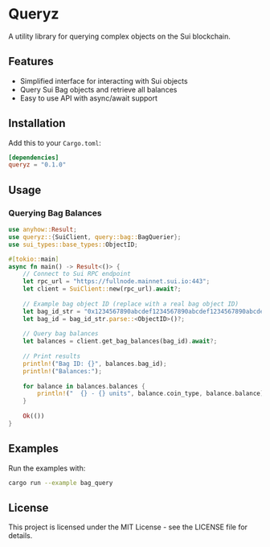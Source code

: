 # Queryz

A utility library for querying complex objects on the Sui blockchain.

## Features

- Simplified interface for interacting with Sui objects
- Query Sui Bag objects and retrieve all balances
- Easy to use API with async/await support

## Installation

Add this to your `Cargo.toml`:

```toml
[dependencies]
queryz = "0.1.0"
```

## Usage

### Querying Bag Balances

```rust
use anyhow::Result;
use queryz::{SuiClient, query::bag::BagQuerier};
use sui_types::base_types::ObjectID;

#[tokio::main]
async fn main() -> Result<()> {
    // Connect to Sui RPC endpoint
    let rpc_url = "https://fullnode.mainnet.sui.io:443";
    let client = SuiClient::new(rpc_url).await?;
    
    // Example bag object ID (replace with a real bag object ID)
    let bag_id_str = "0x1234567890abcdef1234567890abcdef1234567890abcdef1234567890abcdef";
    let bag_id = bag_id_str.parse::<ObjectID>()?;
    
    // Query bag balances
    let balances = client.get_bag_balances(bag_id).await?;
    
    // Print results
    println!("Bag ID: {}", balances.bag_id);
    println!("Balances:");
    
    for balance in balances.balances {
        println!("  {} - {} units", balance.coin_type, balance.balance);
    }
    
    Ok(())
}
```

## Examples

Run the examples with:

```bash
cargo run --example bag_query
```

## License

This project is licensed under the MIT License - see the LICENSE file for details. 
